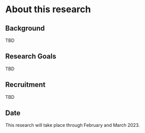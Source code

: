 
# About this research

## Background
TBD

## Research Goals
TBD

## Recruitment
TBD

## Date
This research will take place through February and March 2023.
